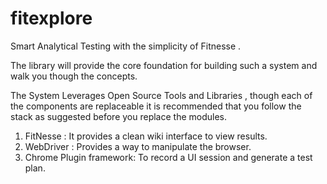 fitexplore
==========

Smart Analytical Testing with the simplicity of Fitnesse .
 
 
The library will provide the core foundation for building such a system and walk you though the concepts.
 
The System Leverages Open Source Tools and Libraries , though each of the components are replaceable it is recommended that you follow the stack as suggested before you replace the modules.

1. FitNesse : It provides a clean wiki interface to view results.
2. WebDriver : Provides a way to manipulate the browser.
3. Chrome Plugin framework: To record a UI session and generate a test plan.


